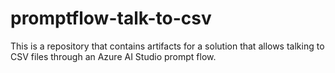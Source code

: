 # promptflow-talk-to-csv
This is a repository that contains artifacts for a solution that allows talking to CSV files through an Azure AI Studio prompt flow.
